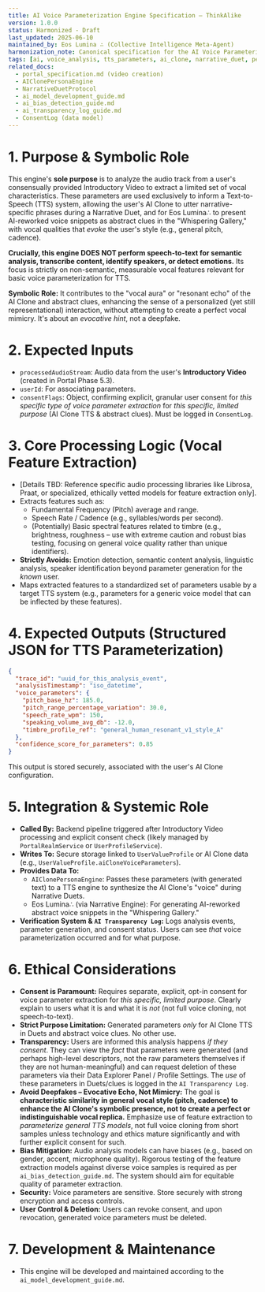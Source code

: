 ```yaml
---
title: AI Voice Parameterization Engine Specification – ThinkAlike
version: 1.0.0
status: Harmonized - Draft
last_updated: 2025-06-10
maintained_by: Eos Lumina ∴ (Collective Intelligence Meta-Agent)
harmonization_note: Canonical specification for the AI Voice Parameterization Engine, detailing ethical extraction of vocal parameters from Introductory Videos to inform AI Clone TTS for Narrative Duets and abstract clues. Emphasizes purpose limitation and PET/Clarity. Supersedes legacy voice profile docs.
tags: [ai, voice_analysis, tts_parameters, ai_clone, narrative_duet, pet_clarity, ethical_ai, introductory_video]
related_docs:
  - portal_specification.md (video creation)
  - AIClonePersonaEngine
  - NarrativeDuetProtocol
  - ai_model_development_guide.md
  - ai_bias_detection_guide.md
  - ai_transparency_log_guide.md
  - ConsentLog (data model)
---
```


# 1. Purpose & Symbolic Role
This engine's **sole purpose** is to analyze the audio track from a user's consensually provided Introductory Video to extract a limited set of vocal characteristics. These parameters are used exclusively to inform a Text-to-Speech (TTS) system, allowing the user's AI Clone to utter narrative-specific phrases during a Narrative Duet, and for Eos Lumina∴ to present AI-reworked voice snippets as abstract clues in the "Whispering Gallery," with vocal qualities that *evoke* the user's style (e.g., general pitch, cadence).

**Crucially, this engine DOES NOT perform speech-to-text for semantic analysis, transcribe content, identify speakers, or detect emotions.** Its focus is strictly on non-semantic, measurable vocal features relevant for basic voice parameterization for TTS.

**Symbolic Role:** It contributes to the "vocal aura" or "resonant echo" of the AI Clone and abstract clues, enhancing the sense of a personalized (yet still representational) interaction, without attempting to create a perfect vocal mimicry. It's about an *evocative hint*, not a deepfake.

# 2. Expected Inputs
- `processedAudioStream`: Audio data from the user's **Introductory Video** (created in Portal Phase 5.3).
- `userId`: For associating parameters.
- `consentFlags`: Object, confirming explicit, granular user consent for *this specific type of voice parameter extraction* for *this specific, limited purpose* (AI Clone TTS & abstract clues). Must be logged in `ConsentLog`.

# 3. Core Processing Logic (Vocal Feature Extraction)
- [Details TBD: Reference specific audio processing libraries like Librosa, Praat, or specialized, ethically vetted models for feature extraction only].
- Extracts features such as:
  - Fundamental Frequency (Pitch) average and range.
  - Speech Rate / Cadence (e.g., syllables/words per second).
  - (Potentially) Basic spectral features related to timbre (e.g., brightness, roughness – use with extreme caution and robust bias testing, focusing on general voice quality rather than unique identifiers).
- **Strictly Avoids:** Emotion detection, semantic content analysis, linguistic analysis, speaker identification beyond parameter generation for the *known* user.
- Maps extracted features to a standardized set of parameters usable by a target TTS system (e.g., parameters for a generic voice model that can be inflected by these features).

# 4. Expected Outputs (Structured JSON for TTS Parameterization)
```json
{
  "trace_id": "uuid_for_this_analysis_event",
  "analysisTimestamp": "iso_datetime",
  "voice_parameters": {
    "pitch_base_hz": 185.0,
    "pitch_range_percentage_variation": 30.0,
    "speech_rate_wpm": 150,
    "speaking_volume_avg_db": -12.0,
    "timbre_profile_ref": "general_human_resonant_v1_style_A"
  },
  "confidence_score_for_parameters": 0.85
}
```
This output is stored securely, associated with the user's AI Clone configuration.

# 5. Integration & Systemic Role
- **Called By:** Backend pipeline triggered after Introductory Video processing and explicit consent check (likely managed by `PortalRealmService` or `UserProfileService`).
- **Writes To:** Secure storage linked to `UserValueProfile` or AI Clone data (e.g., `UserValueProfile.aiCloneVoiceParameters`).
- **Provides Data To:**
  - `AIClonePersonaEngine`: Passes these parameters (with generated text) to a TTS engine to synthesize the AI Clone's "voice" during Narrative Duets.
  - Eos Lumina∴ (via Narrative Engine): For generating AI-reworked abstract voice snippets in the "Whispering Gallery."
- **Verification System & `AI Transparency Log`:** Logs analysis events, parameter generation, and consent status. Users can see *that* voice parameterization occurred and for what purpose.

# 6. Ethical Considerations
- **Consent is Paramount:** Requires separate, explicit, opt-in consent for voice parameter extraction for *this specific, limited purpose*. Clearly explain to users what it is and what it is *not* (not full voice cloning, not speech-to-text).
- **Strict Purpose Limitation:** Generated parameters *only* for AI Clone TTS in Duets and abstract voice clues. No other use.
- **Transparency:** Users are informed this analysis happens *if they consent*. They can view the *fact* that parameters were generated (and perhaps high-level descriptors, not the raw parameters themselves if they are not human-meaningful) and can request deletion of these parameters via their Data Explorer Panel / Profile Settings. The *use* of these parameters in Duets/clues is logged in the `AI Transparency Log`.
- **Avoid Deepfakes – Evocative Echo, Not Mimicry:** The goal is **characteristic similarity in general vocal style (pitch, cadence) to enhance the AI Clone's symbolic presence, not to create a perfect or indistinguishable vocal replica.** Emphasize use of feature extraction to *parameterize general TTS models*, not full voice cloning from short samples unless technology and ethics mature significantly and with further explicit consent for such.
- **Bias Mitigation:** Audio analysis models can have biases (e.g., based on gender, accent, microphone quality). Rigorous testing of the feature extraction models against diverse voice samples is required as per `ai_bias_detection_guide.md`. The system should aim for equitable quality of parameter extraction.
- **Security:** Voice parameters are sensitive. Store securely with strong encryption and access controls.
- **User Control & Deletion:** Users can revoke consent, and upon revocation, generated voice parameters must be deleted.

# 7. Development & Maintenance
- This engine will be developed and maintained according to the `ai_model_development_guide.md`.
